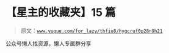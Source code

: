 # 【星主的收藏夹】15 篇

> 原文：[`www.yuque.com/for_lazy/thfiu8/hygcruf0p28n9h21`](https://www.yuque.com/for_lazy/thfiu8/hygcruf0p28n9h21)

公众号懒人找资源，懒人专属群分享
